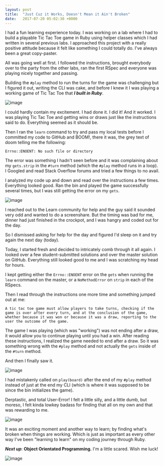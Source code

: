 ```yaml
---
layout: post
title:  "Just Cuz it Works, Doesn't Mean it Ain't Broken"
date:   2017-07-20 05:02:30 +0000
---
```



I had a fun learning experience today. I was working on a lab where I had to build a playable Tic Tac Toe game in Ruby using helper classes which I had written in several previous labs. I approached this project with a really positive attitude because it felt like something I could totally do. I've always been a great copy-paster.

All was going well at first. I followed the instructions, brought everybody over to the party from the other labs, ran the first RSpec and everyone was playing nicely together and passing.

Building the `#play` method to run the turns for the game was challenging but I figured it out, writing the CLI was cake, and before I knew it I was playing a working game of Tic Tac Toe that ***I built in Ruby***.

<img src="https://media.giphy.com/media/nXxOjZrbnbRxS/giphy.gif" style="min-width: 300px; max-width: 300px;" alt="image" class="img-responsive" />

I could hardly contain my excitement. I had done it. I did it! And it worked. I was playing Tic Tac Toe and getting wins or draws just like the instructions said to do. Everything seemed as it should be.

Then I ran the `learn` command to try and pass my local tests before I committed my code to GitHub and BOOM!, there it was, the grey text of doom telling me the following:
```
Errno::ENOENT: No such file or directory
```
The error was something I hadn't seen before and it was complaining about my `gets.strip` in the `#turn` method (which the `#play` method runs in a loop). I Googled and read Stack Overflow forums and tried a few things to no avail.

I analyzed my code up and down and read over the instructions a few times. Everything looked good. Ran the bin and played the game successfully several times, but I was still getting the error on my `gets`.

<img src="https://media.giphy.com/media/ffJiLLtCk5Am4/giphy.gif" style="min-width: 300px; max-width: 300px;" alt="image" class="img-responsive" />

I reached out to the Learn community for help and the guy said it sounded very odd and wanted to do a screenshare. But the timing was bad for me, dinner had just finished in the crockpot, and I was hangry and coded out for the day.

So I dismissed asking for help for the day and figured I'd sleep on it and try again the next day (today).

Today, I started fresh and decided to intricately comb through it all again. I looked over a few student-submitted solutions and over the master solution on GitHub. Everything still looked good to me and I was scratching my head for hours.

I kept getting either the `Errno::ENOENT` error on the `gets` when running the `learn` command on the master, or a `NoMethodError` on `strip` in each of the RSpecs.

Then I read through the instructions one more time and something jumped out at me:

`A tic tac toe game must allow players to take turns, checking if the game is over after every turn, and at the conclusion of the game, whether because it was won or because it was a draw, reporting to the user the outcome of the game.`

The game I was playing (which was "working") was not ending after a draw, it would allow you to continue playing until you had a win. After reading these instructions, I realized the game needed to end after a draw. So it was something wrong with the `#play` method and not actually the `gets` inside of the `#turn` method.

And then I finally saw it.

<img src="https://media.giphy.com/media/3NtY188QaxDdC/giphy.gif" style="min-width: 300px; max-width: 300px;" alt="image" class="img-responsive" />

I had mistakenly called on `play(board)` after the end of my `#play` method instead of just at the end my CLI (which is where it was supposed to be since the bin initializes the game).

Derptastic, and total User-Error! I felt a little silly, and a little dumb, but moreso, I felt kinda lowkey badass for finding that all on my own and that was rewarding to me.

<img src="https://media.giphy.com/media/11caUX0P0nYZ32/giphy.gif" style="min-width: 300px; max-width: 300px;" alt="image" class="img-responsive" />

It was an exciting moment and another way to learn; by finding what's broken when things are working. Which is just as important as every other way I've been "learning to learn" on my coding journey through Ruby.

***Next up***: **Object Orientated Programming.** I'm a little scared. Wish me luck!

<img src="https://media.giphy.com/media/xTka03MJaW81LHt0sg/giphy.gif" style="min-width: 300px; max-width: 300px;" alt="image" class="img-responsive" />
